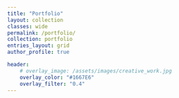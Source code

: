 ```yaml
---
title: "Portfolio"
layout: collection
classes: wide
permalink: /portfolio/
collection: portfolio
entries_layout: grid
author_profile: true

header:
    # overlay_image: /assets/images/creative_work.jpg
    overlay_color: "#1667E6"
    overlay_filter: "0.4"
---
```


<!-- 
-   image_path: 
    title: 
    url:
    excerpt:  
    -->